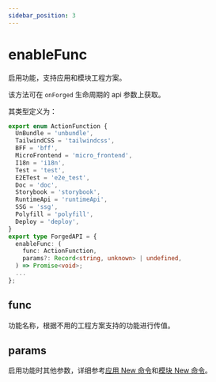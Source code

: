 ```yaml
---
sidebar_position: 3
---
```


# enableFunc

启用功能，支持应用和模块工程方案。

该方法可在 `onForged` 生命周期的 api 参数上获取。

其类型定义为：

```ts
export enum ActionFunction {
  UnBundle = 'unbundle',
  TailwindCSS = 'tailwindcss',
  BFF = 'bff',
  MicroFrontend = 'micro_frontend',
  I18n = 'i18n',
  Test = 'test',
  E2ETest = 'e2e_test',
  Doc = 'doc',
  Storybook = 'storybook',
  RuntimeApi = 'runtimeApi',
  SSG = 'ssg',
  Polyfill = 'polyfill',
  Deploy = 'deploy',
}
export type ForgedAPI = {
  enableFunc: (
    func: ActionFunction,
    params?: Record<string, unknown> | undefined,
  ) => Promise<void>;
  ...
};
```

## func

功能名称，根据不用的工程方案支持的功能进行传值。

## params

启用功能时其他参数，详细参考[应用 New 命令](/docs/guides/topic-detail/generator/config/mwa#new-命令)和[模块 New 命令](/docs/guides/topic-detail/generator/config/module#new-命令)。
